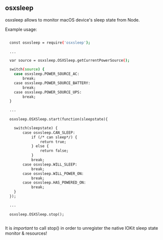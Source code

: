 ## osxsleep

osxsleep allows to monitor macOS device's sleep state from Node.

Example usage:

```sh

  const osxsleep = require('osxsleep');
   
  ...

  var source = osxsleep.OSXSleep.getCurrentPowerSource();

  switch(source) {
	case osxsleep.POWER_SOURCE_AC:
		break;
	case osxsleep.POWER_SOURCE_BATTERY:
		break;
	case osxsleep.POWER_SOURCE_UPS:
		break;
  }

  ...
 
  osxsleep.OSXSleep.start(function(sleepstate){

	switch(sleepstate) {
		case osxsleep.CAN_SLEEP:
			if (/* can sleep*/) {
			    return true;
			} else {
			    return false;
			}
			break;
		case osxsleep.WILL_SLEEP:
			break;
		case osxsleep.WILL_POWER_ON:
			break;
		case osxsleep.HAS_POWERED_ON:
			break;
	}
  });

  ...
  
  osxsleep.OSXSleep.stop();
 
```

It is *important* to call stop() in order to unregister the native IOKit sleep state monitor & resources!
